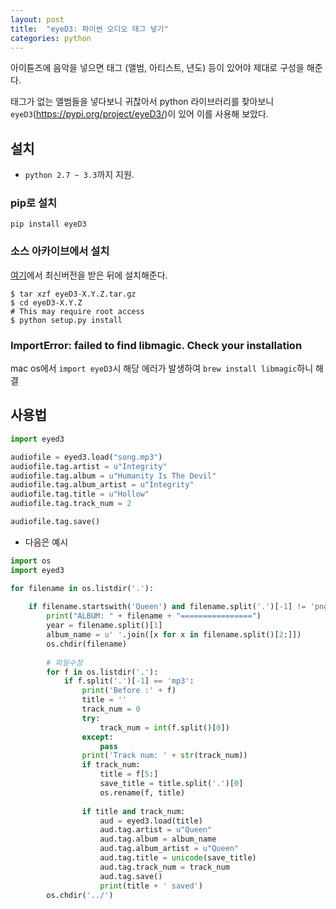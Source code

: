 ```yaml
---
layout: post
title:  "eyeD3: 파이썬 오디오 태그 넣기"
categories: python
---
```



아이튠즈에 음악을 넣으면 태그 (앨범, 아티스트, 년도) 등이 있어야 제대로 구성을 해준다.

태그가 없는 앨범들을 넣다보니 귀찮아서 python 라이브러리를 찾아보니 `eyeD3`(https://pypi.org/project/eyeD3/)이 있어 이를 사용해 보았다.

## 설치

- `python 2.7 ~ 3.3`까지 지원.

### pip로 설치

```
pip install eyeD3
```

### 소스 아카이브에서 설치

[여기](http://eyed3.nicfit.net/releases/)에서 최신버전을 받은 뒤에 설치해준다.

```
$ tar xzf eyeD3-X.Y.Z.tar.gz
$ cd eyeD3-X.Y.Z
# This may require root access
$ python setup.py install
```

### ImportError: failed to find libmagic.  Check your installation

mac os에서 `import eyeD3`시 해당 에러가 발생하여 `brew install libmagic`하니 해결


## 사용법

```python
import eyed3

audiofile = eyed3.load("song.mp3")
audiofile.tag.artist = u"Integrity"
audiofile.tag.album = u"Humanity Is The Devil"
audiofile.tag.album_artist = u"Integrity"
audiofile.tag.title = u"Hollow"
audiofile.tag.track_num = 2

audiofile.tag.save()
```

- 다음은 예시

```python
import os
import eyed3

for filename in os.listdir('.'):
    
    if filename.startswith('Queen') and filename.split('.')[-1] != 'png':
        print("ALBUM: " + filename + "================")
        year = filename.split()[1]
        album_name = u' '.join([x for x in filename.split()[2:]])
        os.chdir(filename)
        
        # 파일수정
        for f in os.listdir('.'):
            if f.split('.')[-1] == 'mp3':
                print('Before :' + f)
                title = ''
                track_num = 0
                try:
                    track_num = int(f.split()[0])
                except:
                    pass
                print('Track num: ' + str(track_num))
                if track_num:
                    title = f[5:]
                    save_title = title.split('.')[0]
                    os.rename(f, title)
                
                if title and track_num:
                    aud = eyed3.load(title)
                    aud.tag.artist = u"Queen"
                    aud.tag.album = album_name
                    aud.tag.album_artist = u"Queen"
                    aud.tag.title = unicode(save_title)
                    aud.tag.track_num = track_num
                    aud.tag.save()
                    print(title + ' saved')
        os.chdir('../')
```
